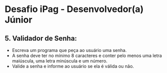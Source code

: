 # Desafio iPag - Desenvolvedor(a) Júnior

## 5. Validador de Senha:

* Escreva um programa que peça ao usuário uma senha.
* A senha deve ter no mínimo 8 caracteres e conter pelo menos uma letra maiúscula, uma letra minúscula e um número.
* Valide a senha e informe ao usuário se ela é válida ou não.
